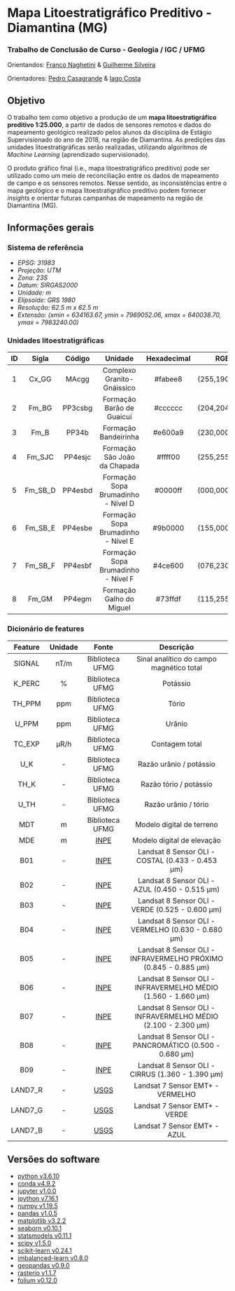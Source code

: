 # Mapa Litoestratigráfico Preditivo - Diamantina (MG)

### Trabalho de Conclusão de Curso - Geologia / IGC / UFMG

Orientandos: [Franco Naghetini](https://github.com/fnaghetini) & [Guilherme Silveira](https://github.com/guiasilveira)

Orientadores: [Pedro Casagrande](https://github.com/casagrandepedro) & [Iago Costa](https://github.com/iagoslc)

## Objetivo
O trabalho tem como objetivo a produção de um **mapa litoestratigráfico preditivo 1:25.000**, a partir de dados de sensores remotos e dados do mapeamento geológico realizado pelos alunos da disciplina de Estágio Supervisionado do ano de 2018, na região de Diamantina. As predições das unidades litoestratigráficas serão realizadas, utilizando algoritmos de *Machine Learning* (aprendizado supervisionado).

O produto gráfico final (i.e., mapa litoestratigráfico preditivo) pode ser utilizado como um meio de reconciliação entre os dados de mapeamento de campo e os sensores remotos. Nesse sentido, as inconsistências entre o mapa geológico e o mapa litoestratigráfico preditivo podem fornecer *insights* e orientar futuras campanhas de mapeamento na região de Diamantina (MG).

## Informações gerais

### Sistema de referência

- *EPSG: 31983*
- *Projeção: UTM*
- *Zona: 23S*
- *Datum: SIRGAS2000*
- *Unidade: m*
- *Elipsoide: GRS 1980*
- *Resolução: 62.5 m x 62.5 m*
- *Extensão: (xmin = 634163.67, ymin = 7969052.06, xmax = 640038.70, ymax = 7983240.00)*

### Unidades litoestratigráficas

|  ID  |  Sigla   |  Código  |                 Unidade                  |      Hexadecimal      |      RGB      |
|:----:|:--------:|:--------:|:----------------------------------------:|:---------------------:|:-------------:|
|   1  |  Cx_GG   |  MAcgg   |        Complexo Granito-Gnáissico        |        #fabee8        | (255,190,232) |
|   2  |  Fm_BG   | PP3csbg  |         Formação Barão de Guaicuí        |        #cccccc        | (204,204,204) |
|   3  |  Fm_B    |  PP34b   |          Formação Bandeirinha            |        #e600a9        | (230,000,169) |
|   4  |  Fm_SJC  | PP4esjc  |       Formação São João da Chapada       |        #ffff00        | (255,255,000) |
|   5  | Fm_SB_D  |  PP4esbd |   Formação Sopa Brumadinho - Nível D     |        #0000ff        | (000,000,255) |
|   6  | Fm_SB_E  |  PP4esbe |   Formação Sopa Brumadinho - Nível E     |        #9b0000        | (155,000,000) |
|   7  | Fm_SB_F  |  PP4esbf |   Formação Sopa Brumadinho - Nível F     |        #4ce600        | (076,230,000) |
|   8  |  Fm_GM   |  PP4egm  |        Formação Galho do Miguel          |        #73ffdf        | (115,255,223) |

### Dicionário de features

|    Feature    |  Unidade  |                         Fonte                         |                           Descrição                           |
|:-------------:|:---------:|:-----------------------------------------------------:|:-------------------------------------------------------------:|
| SIGNAL  | nT/m | Biblioteca UFMG                                                  |Sinal analítico do campo magnético total                       |
| K_PERC  |   %  | Biblioteca UFMG                                                  |Potássio                                                       |
| TH_PPM  |  ppm | Biblioteca UFMG                                                  |Tório                                                          |
|  U_PPM  |  ppm | Biblioteca UFMG                                                  |Urânio                                                         |
|  TC_EXP | μR/h | Biblioteca UFMG                                                  |Contagem total                                                 |
|   U_K   |   -  | Biblioteca UFMG                                                  |Razão urânio / potássio                                        |
|  TH_K   |   -  | Biblioteca UFMG                                                  |Razão tório / potássio                                         |
|  U_TH   |   -  | Biblioteca UFMG                                                  |Razão urânio / tório                                           |
|   MDT   |   m  | Biblioteca UFMG                                                  |Modelo digital de terreno                                      |
|   MDE   |   m  | [INPE](http://www.dsr.inpe.br/topodata/dados.php)                |Modelo digital de elevação                                     |
|   B01   |   -  | [INPE](http://www.dgi.inpe.br/catalogo/)                         |Landsat 8 Sensor OLI - COSTAL (0.433 - 0.453 μm)               |
|   B02   |   -  | [INPE](http://www.dgi.inpe.br/catalogo/)                         |Landsat 8 Sensor OLI - AZUL (0.450 - 0.515 μm)                 |
|   B03   |   -  | [INPE](http://www.dgi.inpe.br/catalogo/)                         |Landsat 8 Sensor OLI - VERDE (0.525 - 0.600 μm)                |
|   B04   |   -  | [INPE](http://www.dgi.inpe.br/catalogo/)                         |Landsat 8 Sensor OLI - VERMELHO (0.630 - 0.680 μm)             |
|   B05   |   -  | [INPE](http://www.dgi.inpe.br/catalogo/)                         |Landsat 8 Sensor OLI - INFRAVERMELHO PRÓXIMO (0.845 - 0.885 μm)|
|   B06   |   -  | [INPE](http://www.dgi.inpe.br/catalogo/)                         |Landsat 8 Sensor OLI - INFRAVERMELHO MÉDIO (1.560 - 1.660 μm)  |
|   B07   |   -  | [INPE](http://www.dgi.inpe.br/catalogo/)                         |Landsat 8 Sensor OLI - INFRAVERMELHO MÉDIO (2.100 - 2.300 μm)  |
|   B08   |   -  | [INPE](http://www.dgi.inpe.br/catalogo/)                         |Landsat 8 Sensor OLI - PANCROMÁTICO (0.500 - 0.680 μm)         |
|   B09   |   -  | [INPE](http://www.dgi.inpe.br/catalogo/)                         |Landsat 8 Sensor OLI - CIRRUS (1.360 - 1.390 μm)               |
| LAND7_R |   -  | [USGS](https://www.usgs.gov/centers/eros/science/usgs-eros-archive-landsat-legacy-tri-decadal-landsat-orthorectified-mosaics-etm?qt-science_center_objects=0#qt-science_center_objects)|Landsat 7 Sensor EMT+ - VERMELHO                               |
| LAND7_G |   -  | [USGS](https://www.usgs.gov/centers/eros/science/usgs-eros-archive-landsat-legacy-tri-decadal-landsat-orthorectified-mosaics-etm?qt-science_center_objects=0#qt-science_center_objects)|Landsat 7 Sensor EMT+ - VERDE                                  |
| LAND7_B |   -  | [USGS](https://www.usgs.gov/centers/eros/science/usgs-eros-archive-landsat-legacy-tri-decadal-landsat-orthorectified-mosaics-etm?qt-science_center_objects=0#qt-science_center_objects)|Landsat 7 Sensor EMT+ - AZUL                                   |

## Versões do software

- [python v3.6.10](https://docs.python.org/release/3.6.10/)
- [conda v4.9.2](https://docs.conda.io/projects/conda/en/master/release-notes.html)
- [jupyter v1.0.0](https://jupyter.org/documentation)
- [ipython v7.16.1](https://ipython.org/documentation.html)
- [numpy v1.19.5](https://numpy.org/doc/)
- [pandas v1.0.5](https://pandas.pydata.org/docs/)
- [matplotlib v3.2.2](https://matplotlib.org/stable/gallery/index.html)
- [seaborn v0.10.1](https://seaborn.pydata.org/examples/index.html)
- [statsmodels v0.11.1](https://www.statsmodels.org/stable/index.html)
- [scipy v1.5.0](https://docs.scipy.org/doc/scipy/reference/tutorial/stats.html)
- [scikit-learn v0.24.1](https://scikit-learn.org/stable/auto_examples/index.html)
- [imbalanced-learn v0.8.0](https://imbalanced-learn.org/stable/)
- [geopandas v0.9.0](https://geopandas.org/docs/user_guide.html)
- [rasterio v1.1.7](https://rasterio.readthedocs.io/en/latest/api/index.html)
- [folium v0.12.0](https://python-visualization.github.io/folium/)

